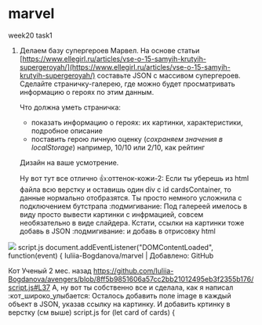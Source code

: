 # marvel
week20 task1
1. Делаем базу супергероев Марвел. На основе статьи [https://www.ellegirl.ru/articles/vse-o-15-samyih-krutyih-supergeroyah/](https://www.ellegirl.ru/articles/vse-o-15-samyih-krutyih-supergeroyah/) составьте JSON с массивом супергероев. Сделайте страничку-галерею, где можно будет просматривать информацию о героях по этим данным.
    
    Что должна уметь страничка: 
    
    - показать информацию о героях: их картинки, характеристики, подробное описание
    - поставить герою личную оценку (*сохраняем значения в localStorage*)
    например, 10/10 или 2/10, как рейтинг
    
    Дизайн на ваше усмотрение.

    Ну вот тут все отлично :+1::оттенок-кожи-2: Если ты уберешь из html файла всю верстку и оставишь один div с id cardsContainer, то данные нормально отобразятся. Ты просто немного усложнила с подключением бутстрапа :подмигивание: Под галереей имелось в виду просто вывести картинки с инфрмацией, совсем необязательно в виде слайдера. Кстати, ссылки на картинки тоже добавь в JSON :подмигивание: и добавь в отрисовку html
<img src="${card.image}">
script.js
document.addEventListener("DOMContentLoaded", function(event) {
<https://github.com/Iuliia-Bogdanova/marvel|Iuliia-Bogdanova/marvel>Iuliia-Bogdanova/marvel | Добавлено: GitHub


Кот Ученый
  2 мес. назад
https://github.com/Iuliia-Bogdanova/avengers/blob/8ff5b9851606a57cc2bb21012495eb3f2355b176/script.js#L37 А,  ну вот ты собственно все и сделала, как я написал :кот_широко_улыбается: Осталось добавить поле image в каждый объект в JSON, указав ссылку на картинку. И добавить кртинку в верстку (см выше)
script.js
    for (let card of cards) {